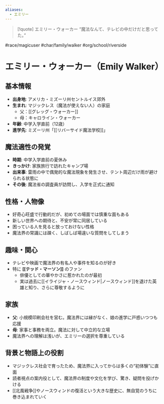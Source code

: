 ```yaml
---
aliases:
  - エミリー
---
```

>[!quote] エミリー・ウォーカー
“魔法なんて、テレビの中だけだと思ってた。”  


#race/magicuser #char/family/walker #org/school/riverside 
# エミリー・ウォーカー（Emily Walker）

## 基本情報
- **出身地**: アメリカ・ミズーリ州セントルイス郊外
- **生まれ**: マジックレス（魔法が使えない人）の家庭
	- 父：[[グレッグ・ウォーカー]]
	- 母：キャロライン・ウォーカー
- **年齢**: 中学入学直前（12歳）
- **進学先**: ミズーリ州「[[リバーサイド魔法学校]]」

## 魔法適性の発覚
- **時期**: 中学入学直前の夏休み
- **きっかけ**: 家族旅行で訪れたキャンプ場
- **出来事**: 雷雨の中で偶発的な魔法現象を発生させ、テント周辺だけ雨が避けられる状態に
- **その後**: 魔法省の調査員が訪問し、入学を正式に通知

## 性格・人物像
- 好奇心旺盛で行動的だが、初めての場面では慎重な面もある
- 新しい世界への期待と、不安が常に同居している
- 困っている人を見ると放っておけない性格
- 魔法界の常識には疎く、しばしば場違いな質問をしてしまう

## 趣味・関心
- テレビや映画で魔法界の有名人や事件を知るのが好き
- 特に **[[テッド・マーソン]]** のファン
  - 俳優としての華やかさに惹かれたのが最初
  - 実は過去に[[イライジャ・ノースウィンド|ノースウィンド]]を退けた英雄と知り、さらに尊敬するように

## 家族
- **父**: 小規模印刷会社を営む。魔法界には縁がなく、娘の進学に戸惑いつつも応援
- **母**: 家事と事務を両立。魔法に対して中立的な立場
- 魔法界への理解は浅いが、エミリーの選択を尊重している

## 背景と物語上の役割
- マジックレス社会で育ったため、魔法界に入ってからは多くの“初体験”に直面
- 読者視点の案内役として、魔法界の制度や文化を学び、驚き、疑問を投げかける
- [[北風戦争]]やノースウィンドの復活という大きな歴史に、無自覚のうちに巻き込まれていく
